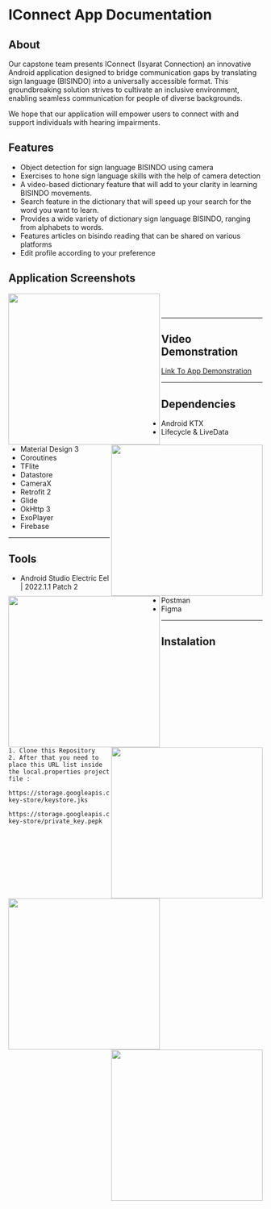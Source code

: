 # IConnect App Documentation

## About
Our capstone team presents IConnect (Isyarat Connection)  an innovative Android application designed to bridge communication gaps by translating sign language (BISINDO) into a universally accessible format. This groundbreaking solution strives to cultivate an inclusive environment, enabling seamless communication for people of diverse backgrounds.

We hope that our application will empower users to connect with and support individuals with hearing impairments.

## Features

- Object detection for sign language BISINDO using camera
- Exercises to hone sign language skills with the help of camera detection
- A video-based dictionary feature that will add to your clarity in learning BISINDO movements.
- Search feature in the dictionary that will speed up your search for the word you want to learn.
- Provides a wide variety of dictionary sign language BISINDO, ranging from alphabets to words.
- Features articles on bisindo reading that can be shared on various platforms 
- Edit profile according to your preference

## Application Screenshots

<img align="left" width="300" src="https://storage.googleapis.com/iconnect-ui/splash-screen.jpg">
<img align="right" width="300" src="https://storage.googleapis.com/iconnect-ui/signup.jpg">
<br>
<img align="left" width="300" src="https://storage.googleapis.com/iconnect-ui/login.jpg">
<img align="right" width="300" src="https://storage.googleapis.com/iconnect-ui/home.jpg">
<br>
<img align="left" width="300" src="https://storage.googleapis.com/iconnect-ui/artikel.jpg">
<img align="right" width="300" src="https://storage.googleapis.com/iconnect-ui/dictionary.jpg">

---

## Video Demonstration

[Link To App Demonstration](https://example.com)

---

## Dependencies

- Android KTX
- Lifecycle & LiveData
- Material Design 3
- Coroutines
- TFlite
- Datastore
- CameraX
- Retrofit 2
- Glide
- OkHttp 3
- ExoPlayer
- Firebase

---

## Tools

- Android Studio Electric Eel | 2022.1.1 Patch 2
- Postman
- Figma


---
## Instalation
```properties
1. Clone this Repository
2. After that you need to place this URL list inside the local.properties project file : 
      https://storage.googleapis.com/my-key-store/keystore.jks
      https://storage.googleapis.com/my-key-store/private_key.pepk





